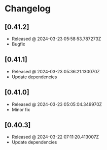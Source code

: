 # Changelog

## [0.41.2]

- Released @ 2024-03-23 05:58:53.787273Z
- Bugfix

## [0.41.1]

- Released @ 2024-03-23 05:36:21.130070Z
- Update dependencies

## [0.41.0]

- Released @ 2024-03-23 05:05:04.349970Z
- Minor fix

## [0.40.3]

- Released @ 2024-03-22 07:11:20.413007Z
- Update dependencies
